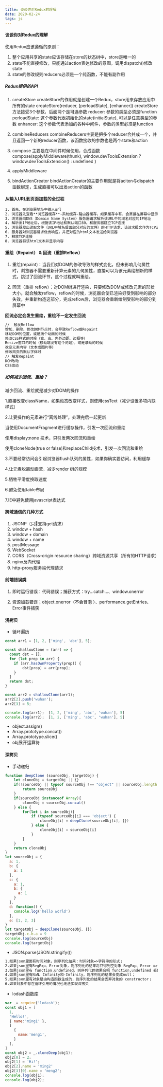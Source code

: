 ```yaml
---
title: 谈谈你对Redux的理解
date: 2020-02-24
tags: js
---
```


#### 谈谈你对Redux的理解

使用Redux应该遵循的原则：

1. 整个应用共享的state应该存储在store的状态树中，store是唯一的
2. state不能直接修改，只能通过action表达修改的意图，调用dispatch()修改state
3. state的修改规则reducers必须是一个纯函数，不能有副作用

##### Redux提供的API

1. createStore
createStore的作用就是创建一个Redux，store用来存放应用中所有的state
createStore(reducer, [perloadState], [enhancer])
createStore方法接受3个参数，后面两个是可选参数
reducer: 参数的类型必须是function
perloadState: 这个参数代表初始化的state(initialState), 可以是任意类型的参数
enhancer: 这个参数代表添加的各种中间件，参数的类型必须是function

2. combineReducers
combineReducers主要是把多个reducer合并成一个，并且返回一个新的reducer函数，该函数接收的参数也是两个state和action

3. compose
主要是在中间件时候使用，合成函数
compose(applyMiddleware(thunk),
    window.devToolsExtension ?
    window.devToolsExtension() : undefined
)

4. applyMiddleware

5. bindActionCreator
bindActionCreator的主要作用就是将aciton与dispatch函数绑定，生成直接可以出发action的函数

#### 从输入URL到页面加载的全过程

``` txt
1. 首先，在浏览器地址中输入url
2. 浏览器先查看**浏览器缓存**-系统缓存-路由器缓存，如果缓存中有，会直接在屏幕中显示页面内容。若没有，则跳到第三步操作
3. 浏览器向DNS（Domain Name System）服务器请求解析该URL中的域名对应的IP地址
4. 解析出IP地址后，根据该IP地址和默认端口80，和服务器建立TCP连接
5. 浏览器发出读取文件（URL中域名后面部分对应的文件）的HTTP请求，该请求报文作为TCP三次握手的第三个报文的数据发送给服务器
6. 服务器对浏览器请求做出响应，并把对应的html文本发送给浏览器
7. 释放TCP连接
8. 浏览器将该html文本并显示内容
```

#### 重绘（Repaint） & 回流（重排Reflow）

1. 重绘(repaint)：当我们对DOM的修改导致的样式变化，但未影响几何属性时，浏览器不需要重新计算元素的几何属性，直接可以为该元素绘制新的样式，跳过了回流环节，这个过程就叫重绘。

2. 回流（重排 reflow）：对DOM树进行渲染，只要修改DOM或修改元素的形状大小，就会触发reflow，reflow的时候，浏览器会使已渲染好受到影响的部分失效，并重新构造这部分，完成reflow后，浏览器会重新绘制受影响的部分到屏幕中

**回流必定会发生重绘，重绘不一定发生回流**

``` txt
//  触发Reflow
增加、删除、修改DOM节点时，会导致Reflow或Repaint
移动DOM的位置，或是搞个动画的时候
修改CSS样式的时候（宽、高、内外边距、边框等）
Resize窗口的时候（移动端没有这个问题），或是滚动的时候
改变元素内容（文本或图片等）
修改网页的默认字体时
// 触发Repaint
DOM改动
CSS改动
```

##### 如何减少回流、重绘？

减少回流、重绘就是减少对DOM的操作

1.直接改变className，如果动态改变样式，则使用cssText（减少设置多项内联样式）

2.让要操作的元素进行“离线处理”，处理完后一起更新

当使用DocumentFragment进行缓存操作，引发一次回流和重绘

使用display:none 技术，只引发两次回流和重绘

使用cloneNode(true or false)和replaceChild技术，引发一次回流和重绘

3.不要经常访问会引起浏览器flush队列的属性，如果你确实要访问，利用缓存

4.让元素脱离动画流，减少render 树的规模

5.牺牲平滑度换取速度

6.避免使用table布局

7.IE中避免使用javascript表达式

#### 跨域通信的几种方式

1. JSONP（只支持get请求）
2. window + hash
3. window + domain
4. window + name
5. postMessage
6. WebSocket
7. CORS（Cross-origin resource sharing）跨域资源共享（所有的HTTP请求）
8. nginx反向代理
9. http-proxy服务端代理请求

#### 前端错误类

1. 即时运行错误：代码错误；捕获方式：try...catch...、window.onerror

2. 资源加载错误；object.onerror（不会冒泡 ）、performance.getEntries、Error事件捕获

#### 浅拷贝

* 循环遍历

``` js
const arr1 = [1, 2, ['ming', 'abc'], 5];

const shallowClone = (arr) => {
  const dst = [];
  for (let prop in arr) {
    if (arr.hasOwnProperty(prop)) {
        dst[prop] = arr[prop];
    }
  }
  return dst;
}

const arr2 = shallowClone(arr1);
arr2[2].push('wuhan');
arr2[3] = 5;

console.log(arr1);  [1, 2, ['ming', 'abc', 'wuhan'], 5]
console.log(arr2);  [1, 2, ['ming', 'abc', 'wuhan'], 5]
```

* object.assign()
* Array.prototype.concat()
* Array.prototype.slice()
* obj展开运算符

#### 深拷贝

* 手动递归

``` js
function deepClone (sourceObj, targetObj) {
    let cloneObj = targetObj || {}
    if(!sourceObj || typeof sourceObj !== "object" || sourceObj.length === undefined){
        return sourceObj
    }
    if(sourceObj instanceof Array){
        cloneObj = sourceObj.concat()
    } else {
        for(let i in sourceObj){
            if (typeof sourceObj[i] === 'object') {
                cloneObj[i] = deepClone(sourceObj[i], {})
            } else {
                cloneObj[i] = sourceObj[i]
            }
        }
    }
    return cloneObj
}
let sourceObj = {
  a: 1,
  b: {
    a: 1
  },
  c: {
    a: 1,
    b: {
      a: 1
    }
  },
  d: function() {
    console.log('hello world')
  },
  e: [1, 2, 3]
}
let targetObj = deepClone(sourceObj, {})
targetObj.c.b.a = 9
console.log(sourceObj)
console.log(targetObj)
```

* JSON.parse(JSON.stringify())

``` txt
1.如果json里面有时间对象，则序列化结果：时间对象=>字符串的形式；
2.如果json里有RegExp、Error对象，则序列化的结果将只得到空对象 RegExp、Error => {}；
3.如果json里有 function,undefined，则序列化的结果会把 function,undefined 丢失；
4.如果json里有NaN、Infinity和-Infinity，则序列化的结果会变成null；
5.如果json里有对象是由构造函数生成的，则序列化的结果会丢弃对象的 constructor；
6.如果对象中存在循环引用的情况也无法实现深拷贝
```

* lodash函数库

``` js
var _= require('lodash');
const obj1 = [
  1,
  'Hello!',
  { name:'ming1' },
  [
    {
      name:'meng1',
    }
  ],
]
const obj2 = _.cloneDeep(obj1);
obj2[0] = 2;
obj2[1] = 'Hi!';
obj2[2].name = 'ming2'
obj2[3][0].name = 'meng2';
console.log(obj1);
console.log(obj2);
```
